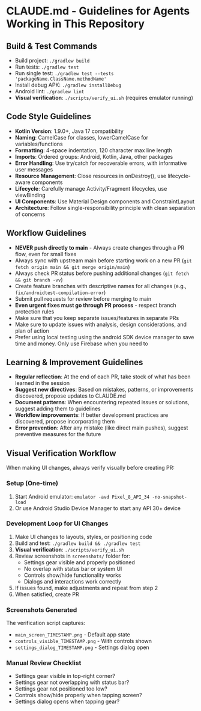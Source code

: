 # CLAUDE.md - Guidelines for Agents Working in This Repository

## Build & Test Commands
- Build project: `./gradlew build`
- Run tests: `./gradlew test`
- Run single test: `./gradlew test --tests 'packageName.ClassName.methodName'`
- Install debug APK: `./gradlew installDebug`
- Android lint: `./gradlew lint`
- **Visual verification**: `./scripts/verify_ui.sh` (requires emulator running)

## Code Style Guidelines
- **Kotlin Version**: 1.9.0+, Java 17 compatibility
- **Naming**: CamelCase for classes, lowerCamelCase for variables/functions
- **Formatting**: 4-space indentation, 120 character max line length
- **Imports**: Ordered groups: Android, Kotlin, Java, other packages  
- **Error Handling**: Use try/catch for recoverable errors, with informative user messages
- **Resource Management**: Close resources in onDestroy(), use lifecycle-aware components
- **Lifecycle**: Carefully manage Activity/Fragment lifecycles, use viewBinding
- **UI Components**: Use Material Design components and ConstraintLayout
- **Architecture**: Follow single-responsibility principle with clean separation of concerns

## Workflow Guidelines
- **NEVER push directly to main** - Always create changes through a PR flow, even for small fixes
- Always sync with upstream main before starting work on a new PR (`git fetch origin main && git merge origin/main`)
- Always check PR status before pushing additional changes (`git fetch && git branch -vv`)
- Create feature branches with descriptive names for all changes (e.g., `fix/androidtest-compilation-error`)
- Submit pull requests for review before merging to main
- **Even urgent fixes must go through PR process** - respect branch protection rules
- Make sure that you keep separate issues/features in separate PRs
- Make sure to update issues with analysis, design considerations, and plan of action
- Prefer using local testing using the android SDK device manager to save time and money. Only use Firebase when you need to

## Learning & Improvement Guidelines
- **Regular reflection**: At the end of each PR, take stock of what has been learned in the session
- **Suggest new directives**: Based on mistakes, patterns, or improvements discovered, propose updates to CLAUDE.md
- **Document patterns**: When encountering repeated issues or solutions, suggest adding them to guidelines
- **Workflow improvements**: If better development practices are discovered, propose incorporating them
- **Error prevention**: After any mistake (like direct main pushes), suggest preventive measures for the future

## Visual Verification Workflow
When making UI changes, always verify visually before creating PR:

### Setup (One-time)
1. Start Android emulator: `emulator -avd Pixel_8_API_34 -no-snapshot-load`
2. Or use Android Studio Device Manager to start any API 30+ device

### Development Loop for UI Changes
1. Make UI changes to layouts, styles, or positioning code
2. Build and test: `./gradlew build && ./gradlew test`
3. **Visual verification**: `./scripts/verify_ui.sh`
4. Review screenshots in `screenshots/` folder for:
   - Settings gear visible and properly positioned
   - No overlap with status bar or system UI
   - Controls show/hide functionality works
   - Dialogs and interactions work correctly
5. If issues found, make adjustments and repeat from step 2
6. When satisfied, create PR

### Screenshots Generated
The verification script captures:
- `main_screen_TIMESTAMP.png` - Default app state
- `controls_visible_TIMESTAMP.png` - With controls shown
- `settings_dialog_TIMESTAMP.png` - Settings dialog open

### Manual Review Checklist
- Settings gear visible in top-right corner?
- Settings gear not overlapping with status bar?
- Settings gear not positioned too low?
- Controls show/hide properly when tapping screen?
- Settings dialog opens when tapping gear?
